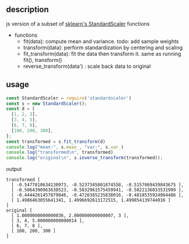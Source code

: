## description
js version of a subset of [sklearn's StandardScaler](https://scikit-learn.org/stable/modules/generated/sklearn.preprocessing.StandardScaler.html) functions

- functions
  - fit(data): compute mean and variance. todo: add sample weights
  - transform(data): perform standardization by centering and scaling
  - fit_transform(data): fit the data then transform it. same as running fit(), transform()
  - reverse_transform(data') : scale back data to original


## usage
```javascript
const StandardScaler = require('standardscaler')
const s = new StandardScaler();
const d = [
  [1, 2, 3],
  [3, 4, 5],
  [6, 7, 8],
  [100, 200, 300],
];
const transformed = s.fit_transform(d)
console.log("mean:", s.mean_, "var:", s.var_)
console.log("transformed\n", transformed)
console.log("original\n", s.inverse_transform(transformed));
```
output
```
transformed [
  [ -0.5477810634130973, -0.5237345801874558, -0.5157869439843675 ],
  [ -0.5064390963630523, -0.5032961575459941, -0.5022136033531999 ],
  [ -0.4444261457879846, -0.4726385235838016, -0.4818535924064486 ],
  [ 1.4986463055641341, 1.4996692613172515, 1.499854139744016 ]
]
original [
  [ 1.0000000000000036, 2.000000000000007, 3 ],
  [ 3, 4, 5.000000000000014 ],
  [ 6, 7, 8 ],
  [ 100, 200, 300 ]
]
```